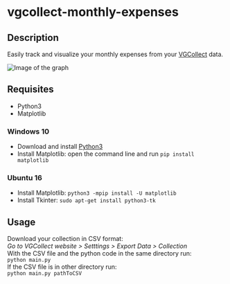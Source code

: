 # vgcollect-monthly-expenses

## Description
Easily track and visualize your monthly expenses from your [VGCollect](https://vgcollect.com) data.

![Image of the graph](https://github.com/deuxbot/vgcollect-monthly-expenses/blob/master/img.png)

## Requisites
- Python3
- Matplotlib
### Windows 10
- Download and install [Python3](https://www.python.org/downloads/)
- Install Matplotlib: open the command line and run ```pip install matplotlib```
### Ubuntu 16
- Install Matplotlib: ```python3 -mpip install -U matplotlib```
- Install Tkinter: ```sudo apt-get install python3-tk```

## Usage
Download your collection in CSV format:    
*Go to VGCollect website > Setttings > Export Data > Collection*  
With the CSV file and the python code in the same directory run:  
```python main.py```  
If the CSV file is in other directory run:  
```python main.py pathToCSV```
